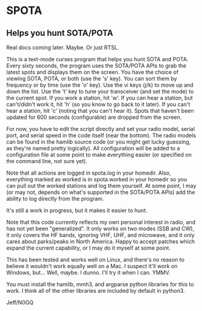 # SPOTA

## Helps you hunt SOTA/POTA

Real docs coming later. Maybe. Or just RTSL.

This is a text-mode curses program that helps you hunt SOTA and POTA. Every sixty seconds, the program uses the SOTA/POTA APIs to grab the latest spots and displays them on the screen. You have the choice of viewing SOTA, POTA, or both (use the 's' key). You can sort them by frequency or by time (use the 'o' key). Use the vi keys (j/k) to move up and down the list. Use the 't' key to tune your transceiver (and set the mode) to the current spot. If you work a station, hit 'w'. If you can hear a station, but can't/didn't work it, hit 'h' (so you know to go back to it later). If you can't hear a station, hit 'c' (noting that you can't hear it). Spots that haven't been updated for 600 seconds (configurable) are dropped from the screen.

For now, you have to edit the script directly and set your radio model, serial port, and serial speed in the code itself (near the bottom). The radio models can be found in the hamlib source code (or you might get lucky guessing, as they're named pretty logically). All configuration will be added to a configuration file at some point to make everything easier (or specified on the command line, not sure yet).

Note that all actions are logged in spota.log in your homedir. Also, everything marked as worked is in spota.worked in your homedir so you can pull out the worked stations and log them yourself. At some point, I may (or may not, depends on what's supported in the SOTA/POTA APIs) add the ability to log directly from the program.

It's still a work in progress, but it makes it easier to hunt.

Note that this code currently reflects my own personal interest in radio, and has not yet been "generalized". It only works on two modes (SSB and CW), it only covers the HF bands, ignoring VHF, UHF, and microwave, and it only cares about parks/peaks in North America. Happy to accept patches which expand the current capability, or I may do it myself at some point.

This has been tested and works well on Linux, and there's no reason to believe it wouldn't work equally well on a Mac. I suspect it'll work on Windows, but... Well, maybe. I dunno. I'll try it when I can. YMMV.

You must install the hamlib, mmh3, and argparse python libraries for this to work. I think all of the other libraries are included by default in python3.

Jeff/N0GQ
